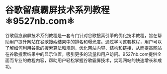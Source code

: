 # 谷歌留痕霸屏技术系列教程⚛️9527nb.com⚛️

谷歌留痕霸屏技术系列教程是一套专门针对谷歌搜索引擎的优化技术教程，旨在帮助用户提升网站在谷歌搜索结果中的排名和曝光度。通过学习这套教程，用户可以了解如何利用谷歌的搜索算法和规则，优化网站内容、结构和链接，从而提高网站在谷歌搜索结果中的显示位置，吸引更多的流量和用户访问。9527nb.com提供全面而专业的教程内容，帮助用户轻松掌握谷歌霸屏技术，实现网站的快速增长和成功。